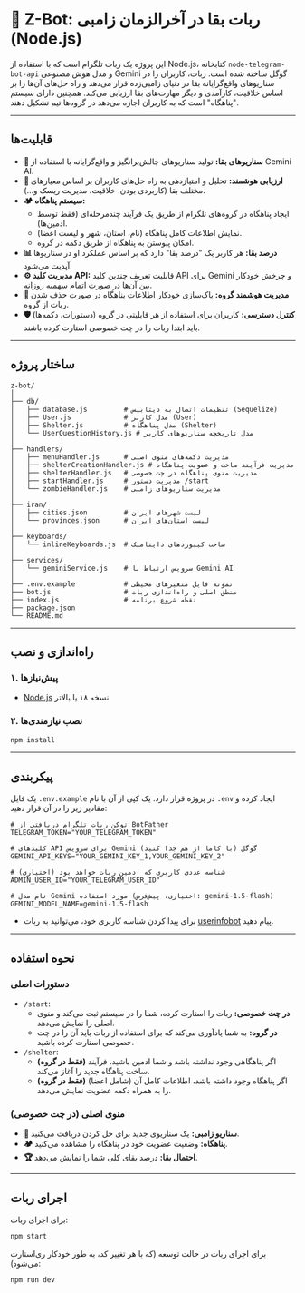 # 🤖 Z-Bot: ربات بقا در آخرالزمان زامبی (Node.js)

این پروژه یک ربات تلگرام است که با استفاده از Node.js، کتابخانه `node-telegram-bot-api` و مدل هوش مصنوعی Gemini گوگل ساخته شده است. ربات، کاربران را در سناریوهای واقع‌گرایانه بقا در دنیای زامبی‌زده قرار می‌دهد و راه حل‌های آن‌ها را بر اساس خلاقیت، کارآمدی و دیگر مهارت‌های بقا ارزیابی می‌کند. همچنین دارای سیستم "پناهگاه" است که به کاربران اجازه می‌دهد در گروه‌ها تیم تشکیل دهند.

---

## قابلیت‌ها

- **🧟 سناریوهای بقا:** تولید سناریوهای چالش‌برانگیز و واقع‌گرایانه با استفاده از Gemini AI.
- **🧠 ارزیابی هوشمند:** تحلیل و امتیازدهی به راه حل‌های کاربران بر اساس معیارهای مختلف بقا (کاربردی بودن، خلاقیت، مدیریت ریسک و...).
- **🏕️ سیستم پناهگاه:**
    - ایجاد پناهگاه در گروه‌های تلگرام از طریق یک فرآیند چندمرحله‌ای (فقط توسط ادمین‌ها).
    - نمایش اطلاعات کامل پناهگاه (نام، استان، شهر و لیست اعضا).
    - امکان پیوستن به پناهگاه از طریق دکمه در گروه.
- **📊 درصد بقا:** هر کاربر یک "درصد بقا" دارد که بر اساس عملکرد او در سناریو‌ها آپدیت می‌شود.
- **⚙️ مدیریت کلید API:** قابلیت تعریف چندین کلید API برای Gemini و چرخش خودکار بین آن‌ها در صورت اتمام سهمیه روزانه.
- **🤖 مدیریت هوشمند گروه:** پاک‌سازی خودکار اطلاعات پناهگاه در صورت حذف شدن ربات از گروه.
- **🛡️ کنترل دسترسی:** کاربران برای استفاده از هر قابلیتی در گروه (دستورات، دکمه‌ها) باید ابتدا ربات را در چت خصوصی استارت کرده باشند.

---

## ساختار پروژه

```
z-bot/
│
├── db/
│   ├── database.js         # تنظیمات اتصال به دیتابیس (Sequelize)
│   ├── User.js             # مدل کاربر (User)
│   ├── Shelter.js          # مدل پناهگاه (Shelter)
│   └── UserQuestionHistory.js # مدل تاریخچه سناریوهای کاربر
│
├── handlers/
│   ├── menuHandler.js      # مدیریت دکمه‌های منوی اصلی
│   ├── shelterCreationHandler.js # مدیریت فرآیند ساخت و عضویت پناهگاه
│   ├── shelterHandler.js   # مدیریت منوی پناهگاه در چت خصوصی
│   ├── startHandler.js     # مدیریت دستور /start
│   └── zombieHandler.js    # مدیریت سناریوهای زامبی
│
├── iran/
│   ├── cities.json         # لیست شهرهای ایران
│   └── provinces.json      # لیست استان‌های ایران
│
├── keyboards/
│   └── inlineKeyboards.js  # ساخت کیبوردهای داینامیک
│
├── services/
│   └── geminiService.js    # سرویس ارتباط با Gemini AI
│
├── .env.example            # نمونه فایل متغیرهای محیطی
├── bot.js                  # منطق اصلی و راه‌اندازی ربات
├── index.js                # نقطه شروع برنامه
├── package.json
└── README.md
```

---

## راه‌اندازی و نصب

### ۱. پیش‌نیازها
- [Node.js](https://nodejs.org/) نسخه ۱۸ یا بالاتر

### ۲. نصب نیازمندی‌ها

```sh
npm install
```

---

## پیکربندی

یک فایل `.env.example` در پروژه قرار دارد. یک کپی از آن با نام `.env` ایجاد کرده و مقادیر زیر را در آن قرار دهید:

```env
# توکن ربات تلگرام دریافتی از BotFather
TELEGRAM_TOKEN="YOUR_TELEGRAM_TOKEN"

# کلیدهای API برای سرویس Gemini گوگل (با کاما از هم جدا کنید)
GEMINI_API_KEYS="YOUR_GEMINI_KEY_1,YOUR_GEMINI_KEY_2"

# شناسه عددی کاربری که ادمین ربات خواهد بود (اختیاری)
ADMIN_USER_ID="YOUR_TELEGRAM_USER_ID"

# نام مدل Gemini مورد استفاده (اختیاری، پیش‌فرض: gemini-1.5-flash)
GEMINI_MODEL_NAME=gemini-1.5-flash
```
- برای پیدا کردن شناسه کاربری خود، می‌توانید به ربات [userinfobot](https://t.me/userinfobot) پیام دهید.

---

## نحوه استفاده

### دستورات اصلی
- `/start`:
    - **در چت خصوصی:** ربات را استارت کرده، شما را در سیستم ثبت می‌کند و منوی اصلی را نمایش می‌دهد.
    - **در گروه:** به شما یادآوری می‌کند که برای استفاده از ربات باید آن را در چت خصوصی استارت کرده باشید.
- `/shelter`:
    - **(فقط در گروه)** اگر پناهگاهی وجود نداشته باشد و شما ادمین باشید، فرآیند ساخت پناهگاه جدید را آغاز می‌کند.
    - **(فقط در گروه)** اگر پناهگاه وجود داشته باشد، اطلاعات کامل آن (شامل اعضا) را به همراه دکمه عضویت نمایش می‌دهد.

### منوی اصلی (در چت خصوصی)
- **🧟 سناریو زامبی:** یک سناریوی جدید برای حل کردن دریافت می‌کنید.
- **🏕️ پناهگاه:** وضعیت عضویت خود در پناهگاه را مشاهده می‌کنید.
- **🏆 احتمال بقا:** درصد بقای کلی شما را نمایش می‌دهد.

---

## اجرای ربات

برای اجرای ربات:
```sh
npm start
```

برای اجرای ربات در حالت توسعه (که با هر تغییر کد، به طور خودکار ری‌استارت می‌شود):
```sh
npm run dev
```